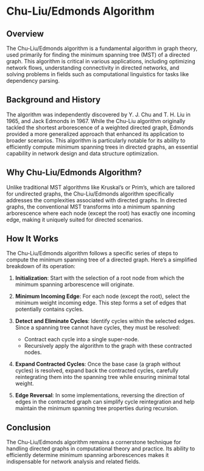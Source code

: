 # Chu-Liu/Edmonds Algorithm

## Overview

The Chu-Liu/Edmonds algorithm is a fundamental algorithm in graph theory, used primarily for finding the minimum spanning tree (MST) of a directed graph. This algorithm is critical in various applications, including optimizing network flows, understanding connectivity in directed networks, and solving problems in fields such as computational linguistics for tasks like dependency parsing.

## Background and History

The algorithm was independently discovered by Y. J. Chu and T. H. Liu in 1965, and Jack Edmonds in 1967. While the Chu-Liu algorithm originally tackled the shortest arborescence of a weighted directed graph, Edmonds provided a more generalized approach that enhanced its application to broader scenarios. This algorithm is particularly notable for its ability to efficiently compute minimum spanning trees in directed graphs, an essential capability in network design and data structure optimization.

## Why Chu-Liu/Edmonds Algorithm?

Unlike traditional MST algorithms like Kruskal’s or Prim’s, which are tailored for undirected graphs, the Chu-Liu/Edmonds algorithm specifically addresses the complexities associated with directed graphs. In directed graphs, the conventional MST transforms into a minimum spanning arborescence where each node (except the root) has exactly one incoming edge, making it uniquely suited for directed scenarios.

## How It Works

The Chu-Liu/Edmonds algorithm follows a specific series of steps to compute the minimum spanning tree of a directed graph. Here’s a simplified breakdown of its operation:

1. **Initialization**: Start with the selection of a root node from which the minimum spanning arborescence will originate.

2. **Minimum Incoming Edge**: For each node (except the root), select the minimum weight incoming edge. This step forms a set of edges that potentially contains cycles.

3. **Detect and Eliminate Cycles**: Identify cycles within the selected edges. Since a spanning tree cannot have cycles, they must be resolved:

   - Contract each cycle into a single super-node.
   - Recursively apply the algorithm to the graph with these contracted nodes.

4. **Expand Contracted Cycles**: Once the base case (a graph without cycles) is resolved, expand back the contracted cycles, carefully reintegrating them into the spanning tree while ensuring minimal total weight.

5. **Edge Reversal**: In some implementations, reversing the direction of edges in the contracted graph can simplify cycle reintegration and help maintain the minimum spanning tree properties during recursion.

## Conclusion

The Chu-Liu/Edmonds algorithm remains a cornerstone technique for handling directed graphs in computational theory and practice. Its ability to efficiently determine minimum spanning arborescences makes it indispensable for network analysis and related fields.
